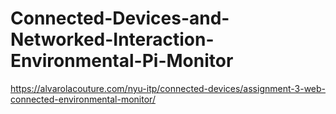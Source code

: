 # Connected-Devices-and-Networked-Interaction-Environmental-Pi-Monitor

https://alvarolacouture.com/nyu-itp/connected-devices/assignment-3-web-connected-environmental-monitor/
